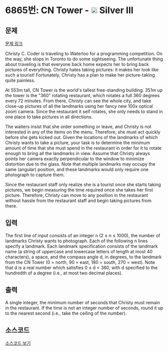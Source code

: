 # 6865번: CN Tower - <img src="https://static.solved.ac/tier_small/8.svg" style="height:20px" /> Silver III

<!-- performance -->

<!-- 문제 제출 후 깃허브에 푸시를 했을 때 제출한 코드의 성능이 입력될 공간입니다.-->

<!-- end -->

## 문제

[문제 링크](https://boj.kr/6865)


<p>Christy C. Coder is traveling to Waterloo for a programming competition. On the way, she stops in Toronto to do some sightseeing. The unfortunate thing about traveling is that everyone back home expects her to bring back pictures of everything. Christy hates taking pictures: it makes her look like such a tourist! Fortunately, Christy has a plan to make her picture-taking quite painless.</p>

<p>At 553m tall, CN Tower is the world's tallest free-standing building. 351m up the tower is the "360" rotating restaurant, which rotates a full 360 degrees every 72 minutes. From there, Christy can see the whole city, and take close-up pictures of all the landmarks using her fancy new 100x optical zoom camera. Since the restaurant it self rotates, she only needs to stand in one place to take pictures in all directions.</p>

<p>The waiters insist that she order something or leave, and Christy is not interested in any of the items on the menu. Therefore, she must act quickly before she gets kicked out. Given the locations of the landmarks of which Christy wants to take a picture, your task is to determine the minimum amount of time that she must spend in the restaurant in order for it to rotate enough to bring all the landmarks in view. Assume that Christy always points her camera exactly perpendicular to the window to minimize distortion due to the glass. Note that multiple landmarks may occupy the same (angular) position, and these landmarks would only require one photograph to capture them.</p>

<p>Since the restaurant staff only realize she is a tourist once she starts taking pictures, we begin measuring the time required once she takes her first picture. Therefore, Christy can move to any position in the restaurant without hassle from the restaurant staff and begin taking pictures from there.</p>



## 입력


<p>The first line of input consists of an integer n (2 ≤ n ≤ 1000), the number of landmarks Christy wants to photograph. Each of the following n lines specify a landmark. Each landmark specification consists of the landmark name (a string of uppercase and lowercase letters of length at most 40 characters), a space, and the compass angle d, in degrees, to the landmark from the CN Tower (0 = north, 90 = east, 180 = south, 270 = west). Note that d is a real number which satisfies 0 ≤ d &lt; 360, with d specified to the hundredth of a degree (i.e., at most two decimal places).</p>



## 출력


<p>A single integer, the minimum number of seconds that Christy must remain in the restaurant. If the time is not an integer number of seconds, round it up to the nearest second (i.e., take the ceiling of the number).</p>



## 소스코드

[소스코드 보기](CN%20Tower.cpp)